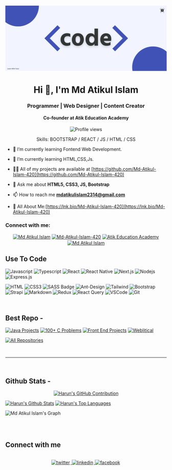 ![I am Md-Atikul-Islam-420](https://github.com/Md-Atikul-Islam-420/Md-Atikul-Islam-420/blob/main/code.png)

<h1 align="center">Hi 👋, I'm Md Atikul Islam</h1>
<h3 align="center">Programmer | Web Designer | Content Creator </h3>
<h4 align="center">Co-founder at Atik Education Academy</h4>

<div align="center">

![Profile views](https://komarev.com/ghpvc/?username=Md-Atikul-Islam-420&color=red)

Skills: BOOTSTRAP / REACT / JS / HTML / CSS

</div>

- 🔭 I’m currently learning Fontend Web Development.

- 🌱 I’m currently learning HTML,CSS,Js.

- 👨‍💻 All of my projects are available at [https://github.com/Md-Atikul-Islam-420](https://github.com/Md-Atikul-Islam-420)

- 💬 Ask me about **HTML5, CSS3, JS, Bootstrap**

- 📫 How to reach me **mdatikulislam2314@gmail.com**

- 📄 All About Me:[https://lnk.bio/Md-Atikul-Islam-420](https://lnk.bio/Md-Atikul-Islam-420)

<h3 align="left">Connect with me:</h3>

<p align="center">
<a href="https://facebook.com/Md Atikul Islam" target="blank"><img align="center" src="https://raw.githubusercontent.com/rahuldkjain/github-profile-readme-generator/master/src/images/icons/Social/facebook.svg" alt="Md Atikul Islam" height="30" width="40" /></a>
<a href="https://codepen.io/Md-Atikul-Islam-420" target="blank"><img align="center" src="https://raw.githubusercontent.com/rahuldkjain/github-profile-readme-generator/master/src/images/icons/Social/codepen.svg" alt="Md-Atikul-Islam-420" height="30" width="40" /></a>
<a href="https://www.youtube.com/channel/@AtikEducationAcademy" target="blank"><img align="center" src="https://raw.githubusercontent.com/rahuldkjain/github-profile-readme-generator/master/src/images/icons/Social/youtube.svg" alt="Atik Education Academy" height="30" width="40" /></a>
<a href="https://instagram.com/mdatikulislam0.2" target="blank"><img align="center" src="https://raw.githubusercontent.com/rahuldkjain/github-profile-readme-generator/master/src/images/icons/Social/instagram.svg" alt="Md Atikul Islam" height="30" width="40" /></a>

</p>

## Use To Code

![Javascript](https://img.shields.io/badge/Javascript-F0DB4F?style=for-the-badge&labelColor=black&logo=javascript&logoColor=F0DB4F)
![Typescript](https://img.shields.io/badge/Typescript-007acc?style=for-the-badge&labelColor=black&logo=typescript&logoColor=007acc)
![React](https://img.shields.io/badge/-React-61DBFB?style=for-the-badge&labelColor=black&logo=react&logoColor=61DBFB)
![React Native](https://img.shields.io/badge/React_Native-20232A?style=for-the-badge&logo=react&logoColor=61DAFB)
![Next.js](https://img.shields.io/badge/next.js-000000?style=for-the-badge&logo=nextdotjs&logoColor=white)
![Nodejs](https://img.shields.io/badge/Nodejs-3C873A?style=for-the-badge&labelColor=black&logo=node.js&logoColor=3C873A)
![Express.js](https://img.shields.io/badge/Express.js-000000?style=for-the-badge&logo=express&logoColor=white)

![HTML](https://img.shields.io/badge/HTML5-E34F26?style=for-the-badge&logo=html5&logoColor=white)
![CSS3](https://img.shields.io/badge/CSS3-1572B6?style=for-the-badge&logo=css3&logoColor=white)
![SASS Badge](https://img.shields.io/badge/Sass-CC6699?style=for-the-badge&logo=sass&logoColor=white)
![Ant-Design](https://img.shields.io/badge/AntDesign-0170FE?style=for-the-badge&logo=antdesign&logoColor=white)
![Tailwind](https://img.shields.io/badge/Tailwind_CSS-092749?style=for-the-badge&logo=tailwindcss&logoColor=06B6D4&labelColor=000000)
![Bootstrap](https://img.shields.io/badge/Bootstrap-563D7C?style=for-the-badge&logo=bootstrap&logoColor=white)
![Strapi](https://img.shields.io/badge/strapi-2E7EEA?style=for-the-badge&logo=strapi&logoColor=white)
![Markdown](https://img.shields.io/badge/Markdown-000000?style=for-the-badge&logo=markdown&logoColor=white)
![Redux](https://img.shields.io/badge/Redux-593D88?style=for-the-badge&logo=redux&logoColor=white)
![React Query](https://img.shields.io/badge/-React_Query-FF4154?style=for-the-badge&logo=react%20query&logoColor=white)
![VSCode](https://img.shields.io/badge/Visual_Studio-0078d7?style=for-the-badge&logo=visual%20studio&logoColor=white)
![Git](https://img.shields.io/badge/Git-F05032?style=for-the-badge&logo=git&logoColor=white)

<br/>

## Best Repo -

[![Java Projects](https://github-readme-stats.vercel.app/api/pin/?username=Md-Atikul-Islam-420&repo=Java-Project&border_color=7F3FBF&bg_color=0D1117&title_color=C9D1D9&text_color=8B949E&icon_color=7F3FBF)](https://github.com/Md-Atikul-Islam-420/Java-Project)
[![100+ C Problems](https://github-readme-stats.vercel.app/api/pin/?username=Md-Atikul-Islam-420&repo=100_plus_C_Problems&border_color=7F3FBF&bg_color=0D1117&title_color=C9D1D9&text_color=8B949E&icon_color=7F3FBF)](https://github.com/Md-Atikul-Islam-420/100_plus_C_Problems)
[![Front End Projects](https://github-readme-stats.vercel.app/api/pin/?username=Md-Atikul-Islam-420&repo=front_end_projects&border_color=7F3FBF&bg_color=0D1117&title_color=C9D1D9&text_color=8B949E&icon_color=7F3FBF)](https://github.com/Md-Atikul-Islam-420/front_end_projects)
[![Weblitical](https://github-readme-stats.vercel.app/api/pin/?username=Md-Atikul-Islam-420&repo=weblitical&border_color=7F3FBF&bg_color=0D1117&title_color=C9D1D9&text_color=8B949E&icon_color=7F3FBF)](https://github.com/Md-Atikul-Islam-420/weblitical)

<p align="left">
  <a href="https://github.com/Md-Atikul-Islam-420?tab=repositories" target="_blank"><img alt="All Repositories" title="All Repositories" src="https://img.shields.io/badge/-All%20Repos-2962FF?style=for-the-badge&logo=koding&logoColor=white"/></a>
</p>

<br/>
<hr/>
<br/>

## Github Stats -

<p align="center">
  <a href="https://github.com/Md-Atikul-Islam-420">
    <img src="https://github-profile-summary-cards.vercel.app/api/cards/profile-details?username=Md-Atikul-Islam-420&theme=radical" alt="Harun's GitHub Contribution"/>
  </a>
</p>

<a> 
    <a href="https://github.com/Md-Atikul-Islam-420"><img alt="Harun's Github Stats" src="https://denvercoder1-github-readme-stats.vercel.app/api?username=Md-Atikul-Islam-420&show_icons=true&count_private=true&theme=react&border_color=7F3FBF&bg_color=0D1117&title_color=F85D7F&icon_color=F8D866" height="192px" width="49.5%"/></a>
  <a href="https://github.com/Md-Atikul-Islam-420"><img alt="Harun's Top Languages" src="https://denvercoder1-github-readme-stats.vercel.app/api/top-langs/?username=Md-Atikul-Islam-420&langs_count=8&layout=compact&theme=react&border_color=7F3FBF&bg_color=0D1117&title_color=F85D7F&icon_color=F8D866" height="192px" width="49.5%"/></a>
  <br/>
</a>

![Md Atikul Islam's Graph](https://github-readme-activity-graph.vercel.app/graph?username=Md-Atikul-Islam-420&custom_title=Harun's%20GitHub%20Activity%20Graph&bg_color=0D1117&color=7F3FBF&line=7F3FBF&point=7F3FBF&area_color=FFFFFF&title_color=FFFFFF&area=true)

<br/>

<br/>

## Connect with me

<div align="center">
<br/>
<a href="https://twitter.com/tutul181" target="_blank">
<img src=https://img.shields.io/badge/twitter-%2300acee.svg?&style=for-the-badge&logo=twitter&logoColor=white alt=twitter style="margin-bottom: 5px; margin-right: 2px;" />
</a>
<a href="https://www.linkedin.com/in/Md-Atikul-Islam-420/" target="_blank">
<img src=https://img.shields.io/badge/linkedin-%231E77B5.svg?&style=for-the-badge&logo=linkedin&logoColor=white alt=linkedin style="margin-bottom: 5px; margin-right: 2px;" />
</a>
<a href="https://www.facebook.com/Md Atikul Islam" target="_blank">
<img src=https://img.shields.io/badge/facebook-%232E87FB.svg?&style=for-the-badge&logo=facebook&logoColor=white alt=facebook style="margin-bottom: 5px; margin-right: 2px;" />
</a>  
</div>
